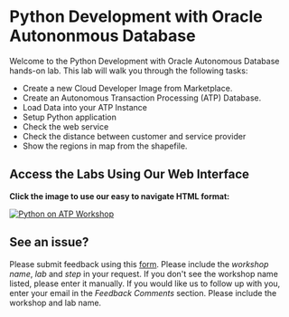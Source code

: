 # Python Development with Oracle Autononmous Database

Welcome to the Python Development with Oracle Autonomous Database hands-on lab. This lab will walk you through the following tasks:

- Create a new Cloud Developer Image from Marketplace.
- Create an Autonomous Transaction Processing (ATP) Database.
- Load Data into your ATP Instance
- Setup Python application 
- Check the web service
- Check the distance between customer and service provider
- Show the regions in map from the shapefile.

## Access the Labs Using Our Web Interface
**Click the image to use our easy to navigate HTML format:**

[![Python on ATP Workshop](images/adb-workshop.png " ")](https://oracle.github.io/learning-library/developer-library/python-on-atp/workshop/)

## See an issue?
Please submit feedback using this [form](https://apexapps.oracle.com/pls/apex/f?p=133:1:::::P1_FEEDBACK:1). Please include the *workshop name*, *lab* and *step* in your request.  If you don't see the workshop name listed, please enter it manually. If you would like us to follow up with you, enter your email in the *Feedback Comments* section.  Please include the workshop and lab name.

